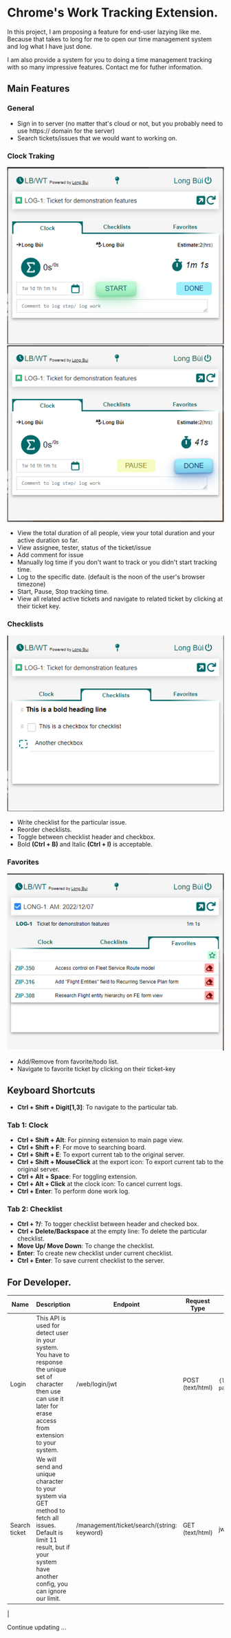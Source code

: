 # Chrome's Work Tracking Extension.

In this project, I am proposing a feature for end-user lazying like me. Because that takes to long for me to open our time management system and log what I have just done. 

I am also provide a system for you to doing a time management tracking with so many impressive features. Contact me for futher information.

## Main Features
### General
- Sign in to server (no matter that's cloud or not, but you probably need to use https:// domain for the server)
- Search tickets/issues that we would want to working on.
### Clock Traking
![Clock](./readme/clock1.png)
![Clock](./readme/clock2.png)
- View the total duration of all people, view your total duration and your active duration so far.
- View assignee, tester, status of the ticket/issue
- Add comment for issue
- Manually log time if you don't want to track or you didn't start tracking time.
- Log to the specific date. (default is the noon of the user's browser timezone)
- Start, Pause, Stop tracking time.
- View all related active tickets and navigate to related ticket by clicking at their ticket key.
### Checklists
![Clock](./readme/checklist.png)
- Write checklist for the particular issue.
- Reorder checklists.
- Toggle between checklist header and checkbox.
- Bold **(Ctrl + B)** and Italic **(Ctrl + I)** is acceptable. 
### Favorites
![Clock](./readme/favorite.png)
- Add/Remove from favorite/todo list.
- Navigate to favorite ticket by clicking on their ticket-key

## Keyboard Shortcuts
- **Ctrl + Shift + Digit[1,3]**: To navigate to the particular tab.

### Tab 1: Clock
- **Ctrl + Shift + Alt**: For pinning extension to main page view.
- **Ctrl + Shift + F**: For move to searching board.
- **Ctrl + Shift + E**: To export current tab to the original server.
- **Ctrl + Shift + MouseClick** at the export icon: To export current tab to the original server.
- **Ctrl + Alt + Space**: For toggling extension.
- **Ctrl + Alt + Click** at the clock icon: To cancel current logs.
- **Ctrl + Enter**: To perform done work log.
### Tab 2: Checklist
- **Ctrl + ?/**: To togger checklist between header and checked box.
- **Ctrl + Delete/Backspace** at the empty line: To delete the particular checklist.
- **Move Up/ Move Down**: To change the checklist.
- **Enter**: To create new checklist under current checklist.
- **Ctrl + Enter**: To save current checklist to the server.
## For Developer.   

| Name | Description | Endpoint | Request Type | Request Payload | Response Type | Response Payload
--- | --- | --- | --- | --- |--- |--- 
| Login | This API is used for detect user in your system.  You have to response the unique set of character then use can use it later for erase access from extension to your system. | /web/login/jwt | POST (text/html) | ```{login:string, password:string}```| json/application | `{"data": string}`
| Search ticket | We will send and unique character to your system via GET method to fetch all issues.  Default is limit 11 result, but if your system have another config, you can ignore our limit. | /management/ticket/search/{string: keyword} | GET (text/html) | jwt=string | json/application | ```[{id: string, name:string, key:string, point:integer, project:string,projectKey:string, assignee:string, assigneeEmail:string, status:string, total_duration:integer,my_total_duration:integer, active_duration:integer, last_start: Date(), url:string}, ...] ```
|

Continue updating ...
